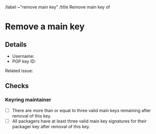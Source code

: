 <!--
This template is used when an existing main PGP public key needs to be removed from the distribution's keyring.
It is used by users with a valid main key after all steps in an accompanying issue (opened with the template "Remove Main Key") have been fulfilled.
-->
/label ~"remove main key"
/title Remove main key of <!-- MODIFY: Add the main key holder's username -->
<!-- Please do not remove the above quick actions, which automatically label the issue and assign relevant users. -->

# Remove a main key

## Details

- Username: <!-- MODIFY: Add the @-prefixed username -->
- PGP key ID: <!-- MODIFY: Add the "long format" key ID of the PGP public key here -->

Related issue: <!-- MODIFY: Add #-prefixed issue number -->

## Checks

### Keyring maintainer

- [ ] There are more than or equal to three valid main keys remaining after removal of this key.
- [ ] All packagers have at least three valid main key signatures for their packager key after removal of this key.
